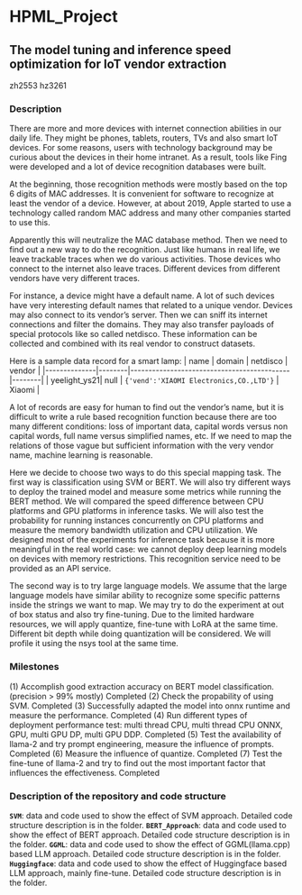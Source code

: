 # HPML_Project
## The model tuning and inference speed optimization for IoT vendor extraction
zh2553
hz3261

### Description
There are more and more devices with internet connection abilities in our daily life. They might be phones, tablets, routers, TVs and also smart IoT devices. For some reasons, users with technology background may be curious about the devices in their home intranet. As a result, tools like Fing were developed and a lot of device recognition databases were built.

At the beginning, those recognition methods were mostly based on the top 6 digits of MAC addresses. It is convenient for software to recognize at least the vendor of a device. However, at about 2019, Apple started to use a technology called random MAC address and many other companies started to use this.

Apparently this will neutralize the MAC database method. Then we need to find out a new way to do the recognition. Just like humans in real life, we leave trackable traces when we do various activities. Those devices who connect to the internet also leave traces.
Different devices from different vendors have very different traces.

For instance, a device might have a default name. A lot of such devices have very interesting default names that related to a unique vendor. Devices may also connect to its vendor’s server. Then we can sniff its internet connections and filter the domains. They may also transfer payloads of special protocols like so called netdisco. These information can be collected and combined with its real vendor to construct datasets.

Here is a sample data record for a smart lamp:
| name         | domain | netdisco                                   | vendor |
|--------------|--------|--------------------------------------------|--------|
| yeelight_ys21| null   | `{'vend':'XIAOMI Electronics,CO.,LTD'}`    | Xiaomi |

A lot of records are easy for human to find out the vendor’s name, but it is difficult to write a rule based recognition function because there are too many different conditions: loss of important data, capital words versus non capital words, full name versus simplified names, etc. If we need to map the relations of those vague but sufficient information with the very vendor name, machine learning is reasonable.

Here we decide to choose two ways to do this special mapping task. The first way is classification using SVM or BERT. We will also try different ways to deploy the trained model and measure some metrics while running the BERT method. We will compared the speed difference between CPU platforms and GPU platforms in inference tasks. We will also test the probability for running instances concurrently on CPU platforms and measure the memory bandwidth utilization and CPU utilization. We designed most of the experiments for inference task because it is more meaningful in the real world case: we cannot deploy deep learning models on devices with memory restrictions. This recognition service need to be provided as an API service.

The second way is to try large language models. We assume that the large language models have similar ability to recognize some specific patterns inside the strings we want to map. We may try to do the experiment at out of box status and also try fine-tuning. Due to the limited hardware resources, we will apply quantize, fine-tune with LoRA at the same time. Different bit depth while doing quantization will be considered. We will profile it using the nsys tool at the same time.

### Milestones
(1) Accomplish good extraction accuracy on BERT model classification. (precision > 99% mostly) Completed
(2) Check the propability of using SVM. Completed
(3) Successfully adapted the model into onnx runtime and measure the performance. Completed
(4) Run different types of deployment performance test: multi thread CPU, multi thread CPU ONNX, GPU, multi GPU DP, multi GPU DDP. Completed
(5) Test the availability of llama-2 and try prompt engineering, measure the influence of prompts. Completed
(6) Measure the influence of quantize. Completed
(7) Test the fine-tune of llama-2 and try to find out the most important factor that influences the effectiveness. Completed

### Description of the repository and code structure
**`SVM`**: data and code used to show the effect of SVM approach. Detailed code structure description is in the folder.
**`BERT_Approach`**: data and code used to show the effect of BERT approach. Detailed code structure description is in the folder.
**`GGML`**: data and code used to show the effect of GGML(llama.cpp) based LLM approach. Detailed code structure description is in the folder.
**`Huggingface`**: data and code used to show the effect of Huggingface based LLM approach, mainly fine-tune. Detailed code structure description is in the folder.
